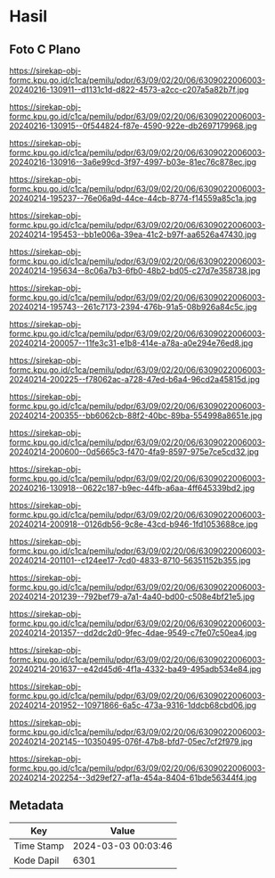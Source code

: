 # Hasil

## Foto C Plano

https://sirekap-obj-formc.kpu.go.id/c1ca/pemilu/pdpr/63/09/02/20/06/6309022006003-20240216-130911--d1131c1d-d822-4573-a2cc-c207a5a82b7f.jpg

https://sirekap-obj-formc.kpu.go.id/c1ca/pemilu/pdpr/63/09/02/20/06/6309022006003-20240216-130915--0f544824-f87e-4590-922e-db2697179968.jpg

https://sirekap-obj-formc.kpu.go.id/c1ca/pemilu/pdpr/63/09/02/20/06/6309022006003-20240216-130916--3a6e99cd-3f97-4997-b03e-81ec76c878ec.jpg

https://sirekap-obj-formc.kpu.go.id/c1ca/pemilu/pdpr/63/09/02/20/06/6309022006003-20240214-195237--76e06a9d-44ce-44cb-8774-f14559a85c1a.jpg

https://sirekap-obj-formc.kpu.go.id/c1ca/pemilu/pdpr/63/09/02/20/06/6309022006003-20240214-195453--bb1e006a-39ea-41c2-b97f-aa6526a47430.jpg

https://sirekap-obj-formc.kpu.go.id/c1ca/pemilu/pdpr/63/09/02/20/06/6309022006003-20240214-195634--8c06a7b3-6fb0-48b2-bd05-c27d7e358738.jpg

https://sirekap-obj-formc.kpu.go.id/c1ca/pemilu/pdpr/63/09/02/20/06/6309022006003-20240214-195743--261c7173-2394-476b-91a5-08b926a84c5c.jpg

https://sirekap-obj-formc.kpu.go.id/c1ca/pemilu/pdpr/63/09/02/20/06/6309022006003-20240214-200057--11fe3c31-e1b8-414e-a78a-a0e294e76ed8.jpg

https://sirekap-obj-formc.kpu.go.id/c1ca/pemilu/pdpr/63/09/02/20/06/6309022006003-20240214-200225--f78062ac-a728-47ed-b6a4-96cd2a45815d.jpg

https://sirekap-obj-formc.kpu.go.id/c1ca/pemilu/pdpr/63/09/02/20/06/6309022006003-20240214-200355--bb6062cb-88f2-40bc-89ba-554998a8651e.jpg

https://sirekap-obj-formc.kpu.go.id/c1ca/pemilu/pdpr/63/09/02/20/06/6309022006003-20240214-200600--0d5665c3-f470-4fa9-8597-975e7ce5cd32.jpg

https://sirekap-obj-formc.kpu.go.id/c1ca/pemilu/pdpr/63/09/02/20/06/6309022006003-20240216-130918--0622c187-b9ec-44fb-a6aa-4ff645339bd2.jpg

https://sirekap-obj-formc.kpu.go.id/c1ca/pemilu/pdpr/63/09/02/20/06/6309022006003-20240214-200918--0126db56-9c8e-43cd-b946-1fd1053688ce.jpg

https://sirekap-obj-formc.kpu.go.id/c1ca/pemilu/pdpr/63/09/02/20/06/6309022006003-20240214-201101--c124ee17-7cd0-4833-8710-56351152b355.jpg

https://sirekap-obj-formc.kpu.go.id/c1ca/pemilu/pdpr/63/09/02/20/06/6309022006003-20240214-201239--792bef79-a7a1-4a40-bd00-c508e4bf21e5.jpg

https://sirekap-obj-formc.kpu.go.id/c1ca/pemilu/pdpr/63/09/02/20/06/6309022006003-20240214-201357--dd2dc2d0-9fec-4dae-9549-c7fe07c50ea4.jpg

https://sirekap-obj-formc.kpu.go.id/c1ca/pemilu/pdpr/63/09/02/20/06/6309022006003-20240214-201637--e42d45d6-4f1a-4332-ba49-495adb534e84.jpg

https://sirekap-obj-formc.kpu.go.id/c1ca/pemilu/pdpr/63/09/02/20/06/6309022006003-20240214-201952--10971866-6a5c-473a-9316-1ddcb68cbd06.jpg

https://sirekap-obj-formc.kpu.go.id/c1ca/pemilu/pdpr/63/09/02/20/06/6309022006003-20240214-202145--10350495-076f-47b8-bfd7-05ec7cf2f979.jpg

https://sirekap-obj-formc.kpu.go.id/c1ca/pemilu/pdpr/63/09/02/20/06/6309022006003-20240214-202254--3d29ef27-af1a-454a-8404-61bde56344f4.jpg


## Metadata

| Key        | Value               |
| ---------- | ------------------- |
| Time Stamp | 2024-03-03 00:03:46 |
| Kode Dapil | 6301                |



